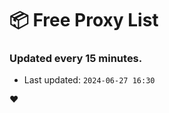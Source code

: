 # :package: Free Proxy List
### Updated every 15 minutes.

- Last updated: `2024-06-27 16:30`

:heart:
